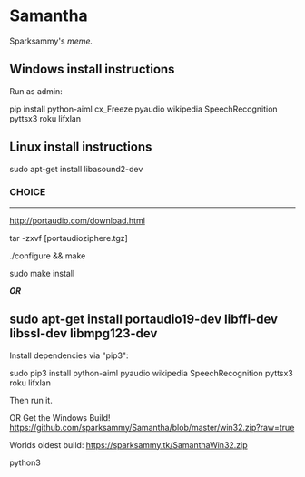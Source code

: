 # Samantha

Sparksammy's *meme.*

## Windows install instructions
Run as admin:

pip install python-aiml cx_Freeze pyaudio wikipedia SpeechRecognition pyttsx3 roku lifxlan

## Linux install instructions

sudo apt-get install libasound2-dev

### CHOICE
---
http://portaudio.com/download.html

tar -zxvf [portaudioziphere.tgz]

./configure && make

sudo make install

***OR***

sudo apt-get install portaudio19-dev libffi-dev libssl-dev libmpg123-dev
---
Install dependencies via "pip3":

sudo pip3 install python-aiml pyaudio wikipedia SpeechRecognition pyttsx3 roku lifxlan

Then run it.

OR Get the Windows Build!
https://github.com/sparksammy/Samantha/blob/master/win32.zip?raw=true

Worlds oldest build:
https://sparksammy.tk/SamanthaWin32.zip

python3
